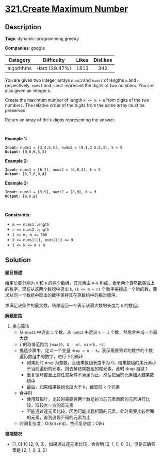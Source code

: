 # [321.Create Maximum Number](https://leetcode.com/problems/create-maximum-number/description/)

## Description

**Tags**: dynamic-programming,greedy

**Companies**: google

|  Category  |  Difficulty   | Likes | Dislikes |
| :--------: | :-----------: | :---: | :------: |
| algorithms | Hard (29.47%) | 1813  |   342    |

<p>You are given two integer arrays <code>nums1</code> and <code>nums2</code> of lengths <code>m</code> and <code>n</code> respectively. <code>nums1</code> and <code>nums2</code> represent the digits of two numbers. You are also given an integer <code>k</code>.</p>
<p>Create the maximum number of length <code>k &lt;= m + n</code> from digits of the two numbers. The relative order of the digits from the same array must be preserved.</p>
<p>Return an array of the <code>k</code> digits representing the answer.</p>
<p>&nbsp;</p>
<p><strong class="example">Example 1:</strong></p>
<pre><code><strong>Input:</strong> nums1 = [3,4,6,5], nums2 = [9,1,2,5,8,3], k = 5
<strong>Output:</strong> [9,8,6,5,3]</code></pre>
<p><strong class="example">Example 2:</strong></p>
<pre><code><strong>Input:</strong> nums1 = [6,7], nums2 = [6,0,4], k = 5
<strong>Output:</strong> [6,7,6,0,4]</code></pre>
<p><strong class="example">Example 3:</strong></p>
<pre><code><strong>Input:</strong> nums1 = [3,9], nums2 = [8,9], k = 3
<strong>Output:</strong> [9,8,9]</code></pre>
<p>&nbsp;</p>
<p><strong>Constraints:</strong></p>
<ul>
  <li><code>m == nums1.length</code></li>
  <li><code>n == nums2.length</code></li>
  <li><code>1 &lt;= m, n &lt;= 500</code></li>
  <li><code>0 &lt;= nums1[i], nums2[i] &lt;= 9</code></li>
  <li><code>1 &lt;= k &lt;= m + n</code></li>
</ul>

## Solution

**题目描述**

给定长度分别为 `m` 和 `n` 的两个数组，其元素由 `0-9` 构成，表示两个自然数各位上的数字。现在从这两个数组中选出 `k`, `(k <= m + n)` 个数字拼接成一个新的数，要求从同一个数组中取出的数字保持其在原数组中的相对顺序。

求满足该条件的最大数。结果返回一个表示该最大数的长度为 `k` 的数组。

**解题思路**

1. 贪心算法
   - 从 `nums1` 中选出 `i` 个数，从 `nums2` 中选出 `k - i` 个数，然后合并成一个最大数
   - `i` 的取值范围为 `[max(0, k - m), min(k, n)]`
   - 挑选步骤中，定义一个变量 `drop = n - k`，表示需要丢弃的数字的个数，遍历数组中的数字，进行下列循环
     - 如果此时 `drop` 为整数，且结果数组长度不为 0，结果数组的尾元素小于当前遍历的元素，则去掉结果数组的尾元素，此时 drop 自减 1
     - 重复循环直至上述任意条件不满足为止，然后把当前元素加入结果数组中
     - 最后，如果结果数组长度大于 k，截取前 k 个元素
   - 合并时
     - 使用双指针，比较时需要将两个数组的当前元素后面的元素进行比较，取较大一方的首元素
     - 不能通过逐元素比较，因为可能出现相同的元素，此时需要比较后面的元素，直到出现不同的元素为止
   - 时间复杂度：O(k(n+m))，空间复杂度：O(k)

**极端情况**

- [1, 0] 和 [2, 0, 3]，如果通过逐元素比较，会得到 [2, 1, 0, 0, 3]，但是正确答案是 [2, 1, 0, 3, 0]
